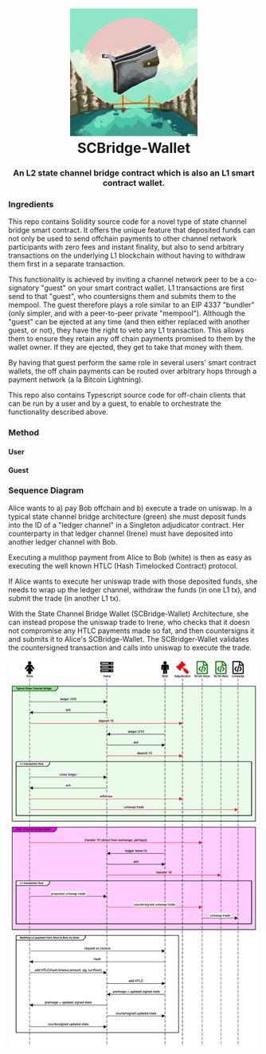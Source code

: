 <h1 align="center">
<div><img src="./SCBridge-Wallet.png"><br>
SCBridge-Wallet
</h1>
<h3 align="center">
An L2 state channel bridge contract which is also an L1 smart contract wallet.
</h3>

### Ingredients

This repo contains Solidity source code for a novel type of state channel bridge smart contract. It offers the unique feature that deposited funds can not only be used to send offchain payments to other channel network participants with zero fees and instant finality, but also to send arbitrary transactions on the underlying L1 blockchain without having to withdraw them first in a separate transaction.

This functionality is achieved by inviting a channel network peer to be a co-signatory "guest" on your smart contract wallet. L1 transactions are first send to that "guest", who countersigns them and submits them to the mempool. The guest therefore plays a role similar to an EIP 4337 "bundler" (only simpler, and with a peer-to-peer private "mempool"). Although the "guest" can be ejected at any time (and then either replaced with another guest, or not), they have the right to veto any L1 transaction. This allows them to ensure they retain any off chain payments promised to them by the wallet owner. If they are ejected, they get to take that money with them.

By having that guest perform the same role in several users' smart contract wallets, the off chain payments can be routed over arbitrary hops through a payment network (a la Bitcoin Lightning).

This repo also contains Typescript source code for off-chain clients that can be run by a user and by a guest, to enable to orchestrate the functionality described above.

### Method

#### User

#### Guest

### Sequence Diagram

Alice wants to a) pay Bob offchain and b) execute a trade on uniswap. In a typical state channel bridge architecture (green) she must deposit funds into the ID of a "ledger channel" in a Singleton adjudicator contract. Her counterparty in that ledger channel (Irene) must have deposited into another ledger channel with Bob.

Executing a mulithop payment from Alice to Bob (white) is then as easy as executing the well known HTLC (Hash Timelocked Contract) protocol.

If Alice wants to execute her uniswap trade with those deposited funds, she needs to wrap up the ledger channel, withdraw the funds (in one L1 tx), and submit the trade (in another L1 tx).

With the State Channel Bridge Wallet (SCBridge-Wallet) Architecture, she can instead propose the uniswap trade to Irene, who checks that it doesn not compromise any HTLC payments made so fat, and then countersigns it and submits it to Alice's SCBridge-Wallet. The SCBridger-Wallet validates the countersigned transaction and calls into uniswap to execute the trade.

![Sequence Diagram](./SCBridge-Wallet-sequence.png)

<!-- diagram source, edit at sequencediagram.org
fontawesome f182 Alice
fontawesome f233 Irene
fontawesome f183 Bob

fontawesome f0e3 Adjudicator #red
fontawesome f1c9 SCW-Alice #green
fontawesome f1c9 SCW-Bob #green
fontawesome f1c9 Uniswap


group #lightgreen Typical State Channel Bridge

Alice->Irene: ledger 10/0
Alice<-Irene: ack
Alice-#red>Adjudicator: deposit 10
Bob->Irene: ledger 0/10
Bob<-Irene: ack
Irene-#red>Adjudicator: deposit 10
group L1 transaction flow
Alice->Irene: close ledger
Alice<-Irene: ack
Alice-#red>Adjudicator: withdraw
Alice-#red>Uniswap: uniswap trade
end
end

group #ff00ff State Channel Bridge Wallet
Alice-#red>SCW-Alice: transfer 10 (direct from exchange, perhaps)
Bob->Irene: ledger Irene:10
Bob<-Irene: ack
Irene-#red>SCW-Bob: transfer 10
group L1 transaction flow
Alice->Irene: proposed uniswap trade
Irene-#red>SCW-Alice: countersigned uniswap trade

SCW-Alice->Uniswap: uniswap trade
end


end

group Multihop L2 payment from Alice to Bob via Irene
Alice->Bob: request an invoice
Bob->Alice: hash
Alice->Irene: add HTLC(hash,timeout,amount, sig, turnNum)
Irene->Bob: add HTLC
Bob->Irene:  preimage + updated signed state
Irene->Alice: preimage + updated signed state
Irene->Bob: countersigned updated state
Alice->Irene: countersigned updated state
end
-->
